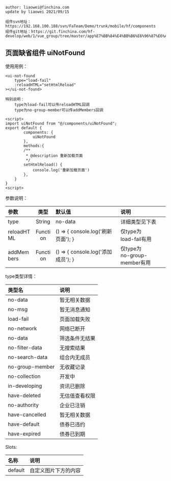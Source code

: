 	author: liaowei@finchina.com
	update by liaowei 2021/09/15
	
	组件svn地址：https://192.168.100.188/svn/FaTeam/Demo/trunk/mobile/hf/components
	组件git地址：https://git.finchina.com/hf-develop/web/1/vue_group/tree/master/app%E7%BB%84%E4%BB%B6%E6%96%87%E6%A1%A3/app_document

## 页面缺省组件 uiNotFound ##

使用用例：

	<ui-not-found
		type="load-fail"
		:reloadHTML="setHtmlReload"
	></ui-not-found>
	
	特别说明：
		type为load-fail可以传reloadHTML回调
		type为no-group-member可以传addMembers回调
		
	<script>
	import uiNotFound from "@/components/uiNotFound";
	export default {
			components: {
				uiNotFound
			},
			methods:{
			/**
			 * @description 重新加载页面
			 */
			setHtmlReload() {
				console.log('重新加载页面')
			},
		}
	}
	<script>

 
参数说明：

 参数 | 类型 | 默认值 | 说明 
 :-----| :----: | :----- | :-----
 <div style="width:71px">type</div> | <div style="width:47px">String</div> | no-data | 详细类型见下表
 <div style="width:71px">reloadHTML</div> | <div style="width:47px">Function</div> | () => { console.log('刷新页面'); } | 仅type为<br/>load-fail有用
 <div style="width:71px">addMembers</div> | <div style="width:47px">Function</div> | () => { console.log('添加成员'); } | 仅type为<br/>no-group-member有用

 type类型详情：

 类型名 | 说明 
 :-----| :----
 no-data | 暂无相关数据 
 no-msg | 暂无消息通知 
 load-fail | 页面加载失败 
 no-network | 网络已断开 
 no-data | 筛选条件无结果 
 no-filter-data | 无搜索结果 
 no-search-data | 组合内无成员 
 no-group-member | 无收藏记录 
 no-collection | 开发中 
 in-developing | 资讯已删除 
 have-deleted | 无估值查看权限 
 no-authority | 企业已注销 
 have-cancelled | 暂无相关数据 
 have-default | 债券已违约 
 have-expired | 债券已到期 
 
 Slots:
 
 名称 | 说明
 :----| :-----
 default | 自定义图片下方的内容



